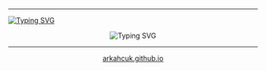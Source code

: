 <hr />
<a href="https://git.io/typing-svg">
  <img src="https://readme-typing-svg.herokuapp.com?font=Monomaniac+One&duration=100&pause=1700&color=28F71A&random=false&width=435&lines=%3E_;+" alt="Typing SVG" />
</a>
<p align="center">
  <img src="https://readme-typing-svg.herokuapp.com?font=Kode+Mono&pause=300&center=true&color=28F71A&repeat=true&random=false&width=435&lines=Welcome%2C+Pilgrim!;Here+be+dragons...;...and+perhaps+some+untested+code...;So+have+a+look+around!;+" alt="Typing SVG" />
</p>
<hr />
<!--
<p align="center">
  <a href="https://arkahcuk.github.io">
    <img src="https://readme-typing-svg.herokuapp.com?font=Kode+Mono&repeat=true&duration=1&pause=5000&center=true&color=28F71A&underline=true&width=435&lines=arkahcuk.github.io" alt="Typing SVG" />
  </a>
</p>
-->
<p align="center">
  <a href="https://arkahcuk.github.io">arkahcuk.github.io</a>
</p>
<!--
<hr />
<p align="center">
  <a href="https://github.com/arkahcuk"><img width="50%" src="https://github-readme-stats-git-masterorgs-github-readme-stats-team.vercel.app/api/top-langs/?username=arkahcuk&include_orgs=true&theme=dark&hide=cmake&layout=compact&langs_count=5&bg_color=101010&hide_title=true"></a>
</p>
-->
